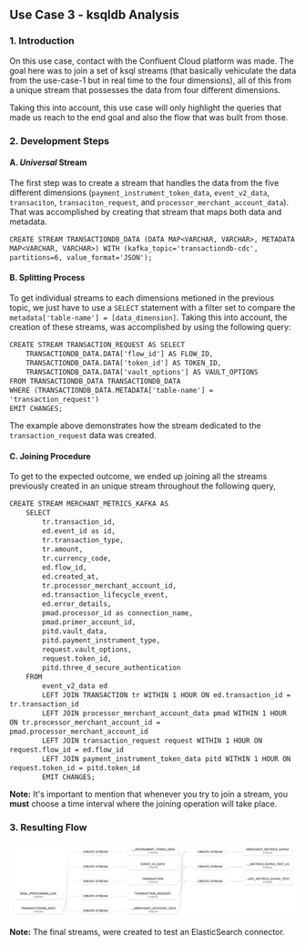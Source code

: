 ## **Use Case 3 - ksqldb Analysis**

### **1. Introduction**

On this use case, contact with the Confluent Cloud platform was made. The goal here was to join a set of ksql streams (that basically vehiculate the data from the use-case-1 but in real time to the four dimensions), all of this from a unique stream that possesses the data from four different dimensions.

Taking this into account, this use case will only highlight the queries that made us reach to the end goal and also the flow that was built from those.

### **2. Development Steps**

#### **A. _Universal_ Stream**

The first step was to create a stream that handles the data from the five different dimensions (`payment_instrument_token_data`, `event_v2_data`, `transaciton`, `transaciton_request`, and `processor_merchant_account_data`). That was accomplished by creating that stream that maps both data and metadata.

````
CREATE STREAM TRANSACTIONDB_DATA (DATA MAP<VARCHAR, VARCHAR>, METADATA MAP<VARCHAR, VARCHAR>) WITH (kafka_topic='transactiondb-cdc', partitions=6, value_format='JSON');
````

#### **B. Splitting Process**

To get individual streams to each dimensions metioned in the previous topic, we just have to use a `SELECT` statement with a filter set to compare the `metadata['table-name'] = [data_dimension]`. Taking this into account, the creation of these streams, was accomplished by using the following query:

````
CREATE STREAM TRANSACTION_REQUEST AS SELECT
    TRANSACTIONDB_DATA.DATA['flow_id'] AS FLOW_ID,
    TRANSACTIONDB_DATA.DATA['token_id'] AS TOKEN_ID,
    TRANSACTIONDB_DATA.DATA['vault_options'] AS VAULT_OPTIONS
FROM TRANSACTIONDB_DATA TRANSACTIONDB_DATA
WHERE (TRANSACTIONDB_DATA.METADATA['table-name'] = 'transaction_request')
EMIT CHANGES;
````

The example above demonstrates how the stream dedicated to the `transaction_request` data was created.

#### **C. Joining Procedure**

To get to the expected outcome, we ended up joining all the streams previously created in an unique stream throughout the following query,

````
CREATE STREAM MERCHANT_METRICS_KAFKA AS
    SELECT
        tr.transaction_id,
        ed.event_id as id,
        tr.transaction_type,
        tr.amount,
        tr.currency_code,
        ed.flow_id,
        ed.created_at,
        tr.processor_merchant_account_id,
        ed.transaction_lifecycle_event,
        ed.error_details,
        pmad.processor_id as connection_name,
        pmad.primer_account_id,
        pitd.vault_data,
        pitd.payment_instrument_type,
        request.vault_options,
        request.token_id,
        pitd.three_d_secure_authentication
    FROM
        event_v2_data ed
        LEFT JOIN TRANSACTION tr WITHIN 1 HOUR ON ed.transaction_id = tr.transaction_id
        LEFT JOIN processor_merchant_account_data pmad WITHIN 1 HOUR ON tr.processor_merchant_account_id = pmad.processor_merchant_account_id
        LEFT JOIN transaction_request request WITHIN 1 HOUR ON request.flow_id = ed.flow_id
        LEFT JOIN payment_instrument_token_data pitd WITHIN 1 HOUR ON request.token_id = pitd.token_id
        EMIT CHANGES;
````

**Note:** It's important to mention that whenever you try to join a stream, you **must** choose a time interval where the joining operation will take place.  

### **3. Resulting Flow**

![alt text for the image](../../images/confluent-flow.png "Resulting ksql Confluent Code")

**Note:** The final streams, were created to test an ElasticSearch connector.
